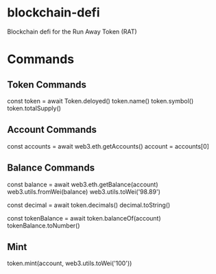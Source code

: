 # blockchain-defi
 Blockchain defi for the Run Away Token (RAT)

# Commands

## Token Commands
const token = await Token.deloyed()
token.name()
token.symbol()
token.totalSupply()

## Account Commands
const accounts = await web3.eth.getAccounts()
account = accounts[0]

## Balance Commands
const balance = await web3.eth.getBalance(account)
web3.utils.fromWei(balance)
web3.utils.toWei('98.89')

const decimal = await token.decimals()
decimal.toString()

const tokenBalance = await token.balanceOf(account)
tokenBalance.toNumber()

## Mint
token.mint(account, web3.utils.toWei('100'))